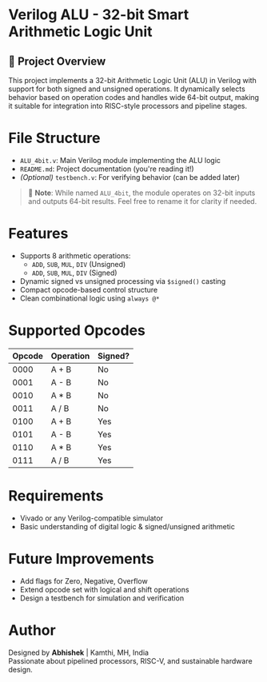 # Verilog ALU - 32-bit Smart Arithmetic Logic Unit

## 🔧 Project Overview
This project implements a 32-bit Arithmetic Logic Unit (ALU) in Verilog with support for both signed and unsigned operations. It dynamically selects behavior based on operation codes and handles wide 64-bit output, making it suitable for integration into RISC-style processors and pipeline stages.

#  File Structure
- `ALU_4bit.v`: Main Verilog module implementing the ALU logic
- `README.md`: Project documentation (you're reading it!)
- *(Optional)* `testbench.v`: For verifying behavior (can be added later)

> 📌 **Note**: While named `ALU_4bit`, the module operates on 32-bit inputs and outputs 64-bit results. Feel free to rename it for clarity if needed.

# Features
- Supports 8 arithmetic operations:
  - `ADD`, `SUB`, `MUL`, `DIV` (Unsigned)
  - `ADD`, `SUB`, `MUL`, `DIV` (Signed)
- Dynamic signed vs unsigned processing via `$signed()` casting
- Compact opcode-based control structure
- Clean combinational logic using `always @*`

# Supported Opcodes

| Opcode | Operation         | Signed? |
|--------|------------------|--------|
| 0000   | A + B             | No     |
| 0001   | A - B             | No     |
| 0010   | A * B             | No     |
| 0011   | A / B             | No     |
| 0100   | A + B             | Yes    |
| 0101   | A - B             | Yes    |
| 0110   | A * B             | Yes    |
| 0111   | A / B             | Yes    |

# Requirements
- Vivado or any Verilog-compatible simulator
- Basic understanding of digital logic & signed/unsigned arithmetic

# Future Improvements
- Add flags for Zero, Negative, Overflow
- Extend opcode set with logical and shift operations
- Design a testbench for simulation and verification

# Author
Designed by **Abhishek** | Kamthi, MH, India  
Passionate about pipelined processors, RISC-V, and sustainable hardware design.
